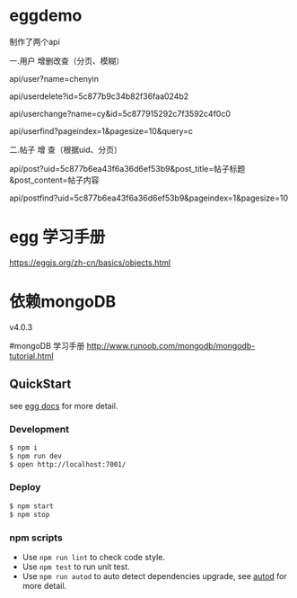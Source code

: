 # eggdemo
制作了两个api

一.用户 增删改查（分页、模糊）

api/user?name=chenyin

api/userdelete?id=5c877b9c34b82f36faa024b2

api/userchange?name=cy&id=5c877915292c7f3592c4f0c0

api/userfind?pageindex=1&pagesize=10&query=c

二.帖子 增 查（根据uid、分页）

api/post?uid=5c877b6ea43f6a36d6ef53b9&post_title=帖子标题&post_content=帖子内容

api/postfind?uid=5c877b6ea43f6a36d6ef53b9&pageindex=1&pagesize=10


# egg 学习手册
https://eggjs.org/zh-cn/basics/objects.html

# 依赖mongoDB 
v4.0.3

#mongoDB 学习手册
http://www.runoob.com/mongodb/mongodb-tutorial.html
## QuickStart

<!-- add docs here for user -->

see [egg docs][egg] for more detail.

### Development

```bash
$ npm i
$ npm run dev
$ open http://localhost:7001/
```

### Deploy

```bash
$ npm start
$ npm stop
```

### npm scripts

- Use `npm run lint` to check code style.
- Use `npm test` to run unit test.
- Use `npm run autod` to auto detect dependencies upgrade, see [autod](https://www.npmjs.com/package/autod) for more detail.


[egg]: https://eggjs.org